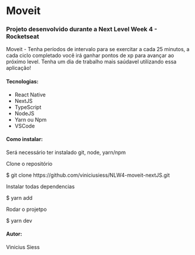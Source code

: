 
<h1>Moveit</h1>

<h3>Projeto desenvolvido durante a Next Level Week 4 - Rocketseat</h3>

<p>Moveit - Tenha períodos de intervalo para se exercitar a cada 25 minutos, a cada ciclo completado você irá ganhar pontos de xp para avançar ao próximo level. Tenha um dia de trabalho mais saúdavel utilizando essa aplicação!</p>

<h4>Tecnologias:</h4>
<ul>
  <li>React Native</li>
  <li>NextJS</li>
  <li>TypeScript</li>
  <li>NodeJS</li>
  <li>Yarn ou Npm</li>
  <li>VSCode</li>
</ul>

<h4>Como instalar:</h4>
<p>Será necessário ter instalado git, node, yarn/npm</p>

<p>Clone o repositório</p>
$ git clone https://github.com/viniciusiess/NLW4-moveit-nextJS.git

<p>Instalar todas dependencias</p>
$ yarn add

<p>Rodar o projetpo</p>
$ yarn dev

<h4>Autor:</h4>

<p>Vinicius Siess</p>